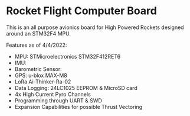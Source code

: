 # Rocket Flight Computer Board
This is an all purpose avionics board for High Powered Rockets designed around an STM32F4 MPU.


Features as of 4/4/2022:
- MPU: STMicroelectronics STM32F412RET6
- IMU:
- Barometric Sensor:
- GPS: u-blox MAX-M8
- LoRa Ai-Thinker-Ra-02
- Data Logging: 24LC1025 EEPROM & MicroSD card
- 4x High Current Pyro Channels
- Programming through UART & SWD
- Expansion Capabilities for possible Thrust Vectoring 

